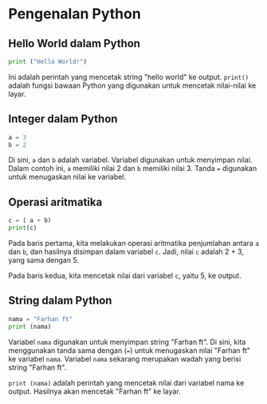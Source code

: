 # Pengenalan Python

## Hello World dalam Python
```python
print ("Hello World!")
```
Ini adalah perintah yang mencetak string "hello world" ke output. `print()` adalah fungsi bawaan Python yang digunakan untuk mencetak nilai-nilai ke layar.

## Integer dalam Python
```python
a = 3
b = 2
```
Di sini, `a` dan `b` adalah variabel. Variabel digunakan untuk menyimpan nilai. Dalam contoh ini, `a` memiliki nilai 2 dan `b` memiliki nilai 3. Tanda `=` digunakan untuk menugaskan nilai ke variabel.

## Operasi aritmatika
```python
c = ( a + b)
print(c)
```
Pada baris pertama, kita melakukan operasi aritmatika penjumlahan antara `a` dan `b`, dan hasilnya disimpan dalam variabel `c`. Jadi, nilai `c` adalah 2 + 3, yang sama dengan 5.

Pada baris kedua, kita mencetak nilai dari variabel `c`, yaitu 5, ke output.

## String dalam Python
```python
nama = "Farhan ft"
print (nama)
```
Variabel `nama` digunakan untuk menyimpan string "Farhan ft". Di sini, kita menggunakan tanda sama dengan (`=`) untuk menugaskan nilai "Farhan ft" ke variabel `nama`. Variabel `nama` sekarang merupakan wadah yang berisi string "Farhan ft".

`print (nama)` adalah perintah yang mencetak nilai dari variabel nama ke output. Hasilnya akan mencetak "Farhan ft" ke layar.